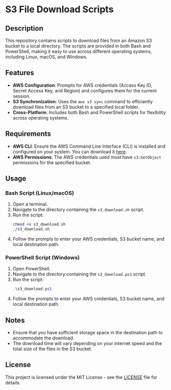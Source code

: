 
# S3 File Download Scripts

## Description
This repository contains scripts to download files from an Amazon S3 bucket to a local directory. The scripts are provided in both Bash and PowerShell, making it easy to use across different operating systems, including Linux, macOS, and Windows.

## Features
- **AWS Configuration**: Prompts for AWS credentials (Access Key ID, Secret Access Key, and Region) and configures them for the current session.
- **S3 Synchronization**: Uses the `aws s3 sync` command to efficiently download files from an S3 bucket to a specified local folder.
- **Cross-Platform**: Includes both Bash and PowerShell scripts for flexibility across operating systems.

## Requirements
- **AWS CLI**: Ensure the AWS Command Line Interface (CLI) is installed and configured on your system. You can download it [here](https://aws.amazon.com/cli/).
- **AWS Permissions**: The AWS credentials used must have `s3:GetObject` permissions for the specified bucket.

## Usage

### Bash Script (Linux/macOS)
1. Open a terminal.
2. Navigate to the directory containing the `s3_download.sh` script.
3. Run the script:
   ```bash
   chmod +x s3_download.sh
   ./s3_download.sh
   ```
4. Follow the prompts to enter your AWS credentials, S3 bucket name, and local destination path.

### PowerShell Script (Windows)
1. Open PowerShell.
2. Navigate to the directory containing the `s3_download.ps1` script.
3. Run the script:
   ```powershell
   .\s3_download.ps1
   ```
4. Follow the prompts to enter your AWS credentials, S3 bucket name, and local destination path.

## Notes
- Ensure that you have sufficient storage space in the destination path to accommodate the download.
- The download time will vary depending on your internet speed and the total size of the files in the S3 bucket.

## License
This project is licensed under the MIT License - see the [LICENSE](LICENSE) file for details.
